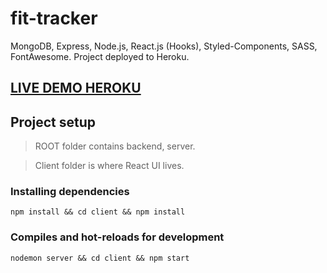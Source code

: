 # fit-tracker

MongoDB, Express, Node.js, React.js (Hooks), Styled-Components, SASS, FontAwesome.
Project deployed to Heroku.

## [LIVE DEMO HEROKU](https://fit-tracker-mrf.herokuapp.com/)

## Project setup

 > ROOT folder contains backend, server. 

 > Client folder is where React UI lives.

### Installing dependencies
```
npm install && cd client && npm install
```

### Compiles and hot-reloads for development
```
nodemon server && cd client && npm start
```
